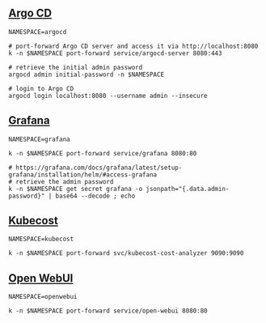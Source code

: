 ## [Argo CD](https://github.com/argoproj/argo-cd)

```shell
NAMESPACE=argocd

# port-forward Argo CD server and access it via http://localhost:8080
k -n $NAMESPACE port-forward service/argocd-server 8080:443

# retrieve the initial admin password
argocd admin initial-password -n $NAMESPACE

# login to Argo CD
argocd login localhost:8080 --username admin --insecure
```

## [Grafana](https://github.com/grafana/helm-charts)

```shell
NAMESPACE=grafana

k -n $NAMESPACE port-forward service/grafana 8080:80

# https://grafana.com/docs/grafana/latest/setup-grafana/installation/helm/#access-grafana
# retrieve the admin password
k -n $NAMESPACE get secret grafana -o jsonpath="{.data.admin-password}" | base64 --decode ; echo
```

## [Kubecost](https://github.com/kubecost/cost-analyzer-helm-chart)

```shell
NAMESPACE=kubecost

k -n $NAMESPACE port-forward svc/kubecost-cost-analyzer 9090:9090
```

## [Open WebUI](https://github.com/open-webui/helm-charts)

```shell
NAMESPACE=openwebui

k -n $NAMESPACE port-forward service/open-webui 8080:80
```
